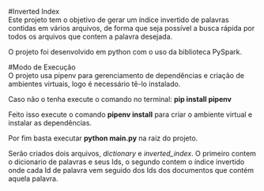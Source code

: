 
#Inverted Index  
Este projeto tem o objetivo de gerar um índice invertido de palavras
contidas em vários arquivos, de forma que seja possível a busca rápida
por todos os arquivos que contem a palavra desejada.

O projeto foi desenvolvido em python com o uso da biblioteca PySpark.


#Modo de Execução  
O projeto usa pipenv para gerenciamento de dependências e criação de ambientes
virtuais, logo é necessário tê-lo instalado.

Caso não o tenha execute o comando no terminal:
**pip install pipenv**

Feito isso execute o comando
**pipenv install**
para criar o ambiente virtual e instalar as dependências.

Por fim basta executar **python main.py** na raiz do projeto.

Serão criados dois arquivos, _dictionary_ e _inverted_index_.
O primeiro contem o dicionario de palavras e seus Ids, o segundo contem o
índice invertido onde cada Id de palavra vem seguido dos Ids dos documentos
que contém aquela palavra.

